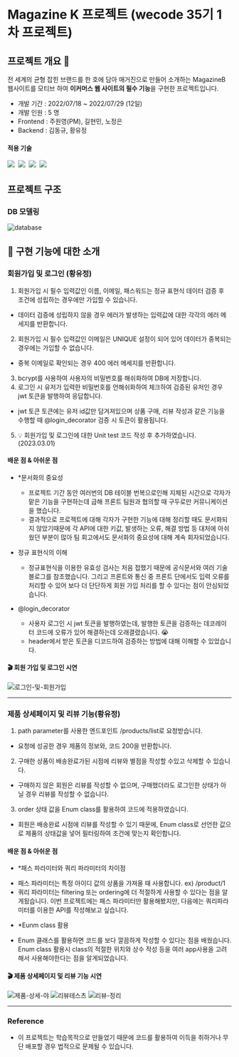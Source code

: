 # Magazine K 프로젝트 (wecode 35기 1차 프로젝트)
## 프로젝트 개요 :speech_balloon:

전 세계의 균형 잡힌 브랜드를 한 호에 담아 매거진으로 만들어 소개하는 MagazineB 웹사이트를 모티브 하여 **이커머스 웹 사이트의 필수 기능**을 구현한 프로젝트입니다.

- 개발 기간 : 2022/07/18 ~ 2022/07/29 (12일)
- 개발 인원 : 5 명
- Frontend : 주원영(PM), 길현민, 노정은
- Backend  : 김동규, 황유정

#### 적용 기술
<img src="https://img.shields.io/badge/Python-3776AB?style=for-the-badge&logo=Python&logoColor=white"/>&nbsp;
<img src="https://img.shields.io/badge/Django-092E20?style=for-the-badge&logo=Django&logoColor=white"/>&nbsp;
<img src="https://img.shields.io/badge/MySQL-4479A1?style=for-the-badge&logo=MySQL&logoColor=white"/>&nbsp;
<img src="https://img.shields.io/badge/Postman-FF6C37?style=for-the-badge&logo=Postman&logoColor=white"/>&nbsp;

## 프로젝트 구조
### DB 모델링
![database](Screenshot%20from%202022-07-30%2013-31-31.png)

## 📄 구현 기능에 대한 소개

### 회원가입 및 로그인 (황유정)

1. 회원가입 시 필수 입력값인 이름, 이메일, 패스워드는 정규 표현식 데이터 검증 후 조건에 성립하는 경우에만 가입할 수 있습니다. 
  - 데이터 검증에 성립하지 않을 경우 에러가 발생하는 입력값에 대한 각각의 에러 메세지를 반환합니다.
2. 회원가입 시 필수 입력값인 이메일은 UNIQUE 설정이 되어 있어 데이터가 중복되는 경우에는 가입할 수 없습니다.
  - 중복 이메일로 확인되는 경우 400 에러 메세지를 반환합니다.
3. bcrypt를 사용하여 사용자의 비밀번호를 해쉬화하여 DB에 저장합니다.
4. 로그인 시 유저가 입력한 비밀번호를 언해쉬화하여 체크하여 검증된 유저인 경우 jwt 토큰을 발행하여 응답합니다.
  - jwt 토큰 토큰에는 유저 id값만 담겨져있으며 상품 구매, 리뷰 작성과 같은 기능을 수행할 때 @login_decorator 검증 시 토큰이 활용됩니다.
5. 💡 회원가입 및 로그인에 대한 Unit test 코드 작성 후 추가하였습니다. (2023.03.01)


#### 배운 점 & 아쉬운 점
* *문서화의 중요성
  - 프로젝트 기간 동안 여러번의 DB 테이블 번복으로인해 지체된 시간으로 각자가 맡은 기능을 구현하는데 급해 프론트 팀원과 협의할 때 구두로만 커뮤니케이션을 했습니다.
  - 결과적으로 프로젝트에 대해 각자가 구현한 기능에 대해 정리할 때도 문서화되지 않았기때문에 각 API에 대한 키값, 발생하는 오류, 해결 방법 등 대처에 아쉬웠던 부분이 많아 팀 회고에서도  문서화의 중요성에 대해 계속 회자되었습니다.

* 정규 표현식의 이해
  - 정규표현식을 이용한 유효성 검사는 처음 접했기 때문에 공식문서와 여러 기술블로그를 참조했습니다. 그리고 프론트와 통신 중 프론트 단에서도 입력 오류를 처리할 수 있어 보다 더 단단하게 회원 가입 처리를 할 수 있다는 점이 안심되었습니다. 

* @login_decorator
  - 사용자 로그인 시 jwt 토큰을 발행하였는데, 발행한 토큰을 검증하는 데코레이터 코드에 오류가 있어 해결하는데 오래결렸습니다.  :sob:
  - header에서 받은 토큰을 디코드하여 검증하는 방법에 대해 이해할 수 있었습니다.

#### 🎬 회원 가입 및 로그인 시연

![로그인-및-회원가입](https://user-images.githubusercontent.com/94777292/223303051-19f926f7-2433-4767-8ada-8b5340c64707.gif)

---------------

### 제품 상세페이지 및 리뷰 기능(황유정)

1. path parameter를 사용한 엔드포인트 /products/list로 요청받습니다.
  - 요청에 성공한 경우 제품의 정보와, 코드 200을 반환합니다.
2. 구매한 상품이 배송완료가된 시점에 리뷰와 별점을 작성할 수있고 삭제할 수 있습니다.
  - 구매하지 않은 회원은 리뷰를 작성할 수 없으며, 구매했더라도 로그인한 상태가 아닐 경우 리뷰를 작성할 수 없습니다.
3. order 상태 값을 Enum class를 활용하여 코드에 적용하였습니다.
  - 회원은 배송완료 시점에 리뷰를 작성할 수 있기 때문에, Enum class로 선언한 값으로 제품의 상태값을 넣어 필터링하여 조건에 맞는지 확인합니다.

#### 배운 점 & 아쉬운 점
* *패스 파라미터와 쿼리 파라미터의 차이점
 - 패스 파라미터는 특정 아이디 값의 상품을 가져올 때 사용합니다. ex) /product/1
 - 쿼리 파라미터는 filtering 또는 ordering에 더 적절하게 사용할 수 있다는 점을 알게됬습니다. 이번 프로젝트에는 패스 파라미터만 활용해봤지만, 다음에는 쿼리파라미터를 이용한 API를 작성해보고 싶습니다.

* *Eunm class 활용
 - Enum 클래스를 활용하면 코드를 보다 깔끔하게 작성할 수 있다는 점을 배웠습니다. Enum class 활용시 class의 적절한 위치와 상수 작성 등을 여러 app사용을 고려해서 사용해야한다는 점을 알게되었습니다.
 
#### 🎬 제품 상세페이지 및 리뷰 기능 시연

![제품-상세-야](https://user-images.githubusercontent.com/94777292/223307229-c28d751f-614b-4adf-8abf-84dc869947ab.gif)
![리뷰테스츠](https://user-images.githubusercontent.com/94777292/223306639-1a3958b3-1d9c-4895-a102-71a28d571439.gif)
![리뷰-정리](https://user-images.githubusercontent.com/94777292/223305983-4db87626-3941-40d4-9455-2a0d4e7ea7e9.gif)

---------

### Reference
- 이 프로젝트는 학습목적으로 만들었기 때문에 코드를 활용하여 이득을 취하거나 무단 배포할 경우 법적으로 문제될 수 있습니다.

